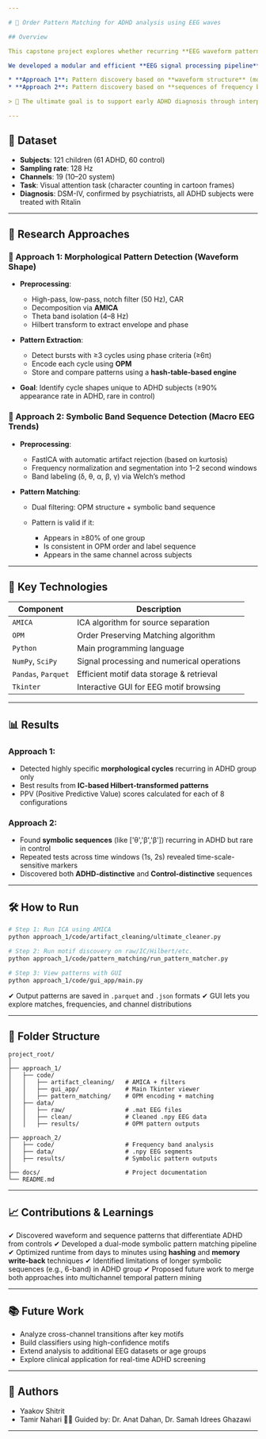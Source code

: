 ```yaml
---

# 🧠 Order Pattern Matching for ADHD analysis using EEG waves

## Overview

This capstone project explores whether recurring **EEG waveform patterns** can distinguish between children diagnosed with **ADHD** and a control group of neurotypical children.

We developed a modular and efficient **EEG signal processing pipeline** that supports two complementary research approaches using **Order Preserving Matching (OPM)**:

* **Approach 1**: Pattern discovery based on **waveform structure** (morphology of individual cycles).
* **Approach 2**: Pattern discovery based on **sequences of frequency bands** over time.

> 🎯 The ultimate goal is to support early ADHD diagnosis through interpretable EEG pattern recognition tools.

---
```


## 🧪 Dataset

* **Subjects**: 121 children (61 ADHD, 60 control)
* **Sampling rate**: 128 Hz
* **Channels**: 19 (10–20 system)
* **Task**: Visual attention task (character counting in cartoon frames)
* **Diagnosis**: DSM-IV, confirmed by psychiatrists, all ADHD subjects were treated with Ritalin

---

## 🧩 Research Approaches

### 🔹 Approach 1: Morphological Pattern Detection (Waveform Shape)

* **Preprocessing**:

  * High-pass, low-pass, notch filter (50 Hz), CAR
  * Decomposition via **AMICA**
  * Theta band isolation (4–8 Hz)
  * Hilbert transform to extract envelope and phase
* **Pattern Extraction**:

  * Detect bursts with ≥3 cycles using phase criteria (≥6π)
  * Encode each cycle using **OPM**
  * Store and compare patterns using a **hash-table-based engine**
* **Goal**: Identify cycle shapes unique to ADHD subjects (≥90% appearance rate in ADHD, rare in control)

### 🔹 Approach 2: Symbolic Band Sequence Detection (Macro EEG Trends)

* **Preprocessing**:

  * FastICA with automatic artifact rejection (based on kurtosis)
  * Frequency normalization and segmentation into 1–2 second windows
  * Band labeling (δ, θ, α, β, γ) via Welch’s method
* **Pattern Matching**:

  * Dual filtering: OPM structure + symbolic band sequence
  * Pattern is valid if it:

    * Appears in ≥80% of one group
    * Is consistent in OPM order and label sequence
    * Appears in the same channel across subjects

---

## 🧠 Key Technologies

| Component           | Description                                |
| ------------------- | ------------------------------------------ |
| `AMICA`             | ICA algorithm for source separation        |
| `OPM`               | Order Preserving Matching algorithm        |
| `Python`            | Main programming language                  |
| `NumPy`, `SciPy`    | Signal processing and numerical operations |
| `Pandas`, `Parquet` | Efficient motif data storage & retrieval   |
| `Tkinter`           | Interactive GUI for EEG motif browsing     |

---

## 📊 Results

### Approach 1:

* Detected highly specific **morphological cycles** recurring in ADHD group only
* Best results from **IC-based Hilbert-transformed patterns**
* PPV (Positive Predictive Value) scores calculated for each of 8 configurations

### Approach 2:

* Found **symbolic sequences** (like \['θ','β','β']) recurring in ADHD but rare in control
* Repeated tests across time windows (1s, 2s) revealed time-scale-sensitive markers
* Discovered both **ADHD-distinctive** and **Control-distinctive** sequences

---

## 🛠 How to Run

```bash
# Step 1: Run ICA using AMICA
python approach_1/code/artifact_cleaning/ultimate_cleaner.py

# Step 2: Run motif discovery on raw/IC/Hilbert/etc.
python approach_1/code/pattern_matching/run_pattern_matcher.py

# Step 3: View patterns with GUI
python approach_1/code/gui_app/main.py
```

✔ Output patterns are saved in `.parquet` and `.json` formats
✔ GUI lets you explore matches, frequencies, and channel distributions

---

## 🧩 Folder Structure

```
project_root/
│
├── approach_1/
│   ├── code/
│   │   ├── artifact_cleaning/   # AMICA + filters
│   │   ├── gui_app/             # Main Tkinter viewer
│   │   ├── pattern_matching/    # OPM encoding + matching
│   ├── data/
│   │   ├── raw/                 # .mat EEG files
│   │   ├── clean/               # Cleaned .npy EEG data
│   │   ├── results/             # OPM pattern outputs
│
├── approach_2/
│   ├── code/                    # Frequency band analysis
│   ├── data/                    # .npy EEG segments
│   ├── results/                 # Symbolic pattern outputs
│
├── docs/                        # Project documentation
└── README.md
```

---

## 📈 Contributions & Learnings

✔ Discovered waveform and sequence patterns that differentiate ADHD from controls
✔ Developed a dual-mode symbolic pattern matching pipeline
✔ Optimized runtime from days to minutes using **hashing** and **memory write-back** techniques
✔ Identified limitations of longer symbolic sequences (e.g., 6-band) in ADHD group
✔ Proposed future work to merge both approaches into multichannel temporal pattern mining

---

## 📚 Future Work

* Analyze cross-channel transitions after key motifs
* Build classifiers using high-confidence motifs
* Extend analysis to additional EEG datasets or age groups
* Explore clinical application for real-time ADHD screening

---

## 👥 Authors

* Yaakov Shitrit
* Tamir Nahari
  👩‍🏫 Guided by: Dr. Anat Dahan, Dr. Samah Idrees Ghazawi

---
